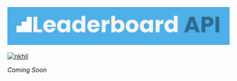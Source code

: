 ![Alt text](./docs/images/logo.png "Title")

[![nkhil](https://circleci.com/gh/nkhil/leaderboard-api.svg?style=svg)](https://app.circleci.com/pipelines/github/nkhil/leaderboard-api)

_Coming Soon_
